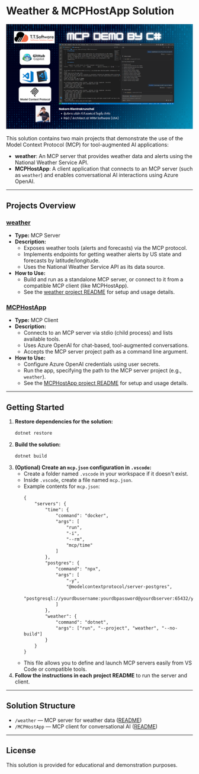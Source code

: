 # Weather & MCPHostApp Solution

![Solution Intro](intro.png)

This solution contains two main projects that demonstrate the use of the Model Context Protocol (MCP) for tool-augmented AI applications:

- **weather**: An MCP server that provides weather data and alerts using the National Weather Service API.
- **MCPHostApp**: A client application that connects to an MCP server (such as `weather`) and enables conversational AI interactions using Azure OpenAI.

---

## Projects Overview

### [weather](./weather/readme.md)
- **Type:** MCP Server
- **Description:**
  - Exposes weather tools (alerts and forecasts) via the MCP protocol.
  - Implements endpoints for getting weather alerts by US state and forecasts by latitude/longitude.
  - Uses the National Weather Service API as its data source.
- **How to Use:**
  - Build and run as a standalone MCP server, or connect to it from a compatible MCP client (like MCPHostApp).
  - See the [weather project README](./weather/readme.md) for setup and usage details.

### [MCPHostApp](./MCPHostApp/readme.md)
- **Type:** MCP Client
- **Description:**
  - Connects to an MCP server via stdio (child process) and lists available tools.
  - Uses Azure OpenAI for chat-based, tool-augmented conversations.
  - Accepts the MCP server project path as a command line argument.
- **How to Use:**
  - Configure Azure OpenAI credentials using user secrets.
  - Run the app, specifying the path to the MCP server project (e.g., `weather`).
  - See the [MCPHostApp project README](./MCPHostApp/readme.md) for setup and usage details.

---

## Getting Started

1. **Restore dependencies for the solution:**
   ```powershell
   dotnet restore
   ```
2. **Build the solution:**
   ```powershell
   dotnet build
   ```
3. **(Optional) Create an `mcp.json` configuration in `.vscode`:**
   - Create a folder named `.vscode` in your workspace if it doesn't exist.
   - Inside `.vscode`, create a file named `mcp.json`.
   - Example contents for `mcp.json`:
     ```jsonc
     {
         "servers": {
             "time": {
                 "command": "docker",
                 "args": [
                     "run",
                     "-i",
                     "--rm",
                     "mcp/time"
                 ]
             },
             "postgres": {
                 "command": "npx",
                 "args": [
                     "-y",
                     "@modelcontextprotocol/server-postgres",
                     "postgresql://yourdbusername:yourdbpassword@yourdbserver:65432/yourdbname"
                 ]
             },
             "weather": {
                 "command": "dotnet",
                 "args": ["run", "--project", "weather", "--no-build"]
             }
         }
     }
     ```
   - This file allows you to define and launch MCP servers easily from VS Code or compatible tools.
4. **Follow the instructions in each project README** to run the server and client.

---

## Solution Structure

- `/weather` — MCP server for weather data ([README](./weather/readme.md))
- `/MCPHostApp` — MCP client for conversational AI ([README](./MCPHostApp/readme.md))

---

## License

This solution is provided for educational and demonstration purposes.
